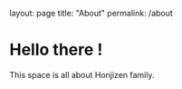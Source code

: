 layout: page
title: "About"
permalink: /about

# Hello there ! 

This space is all about Honjizen family.
